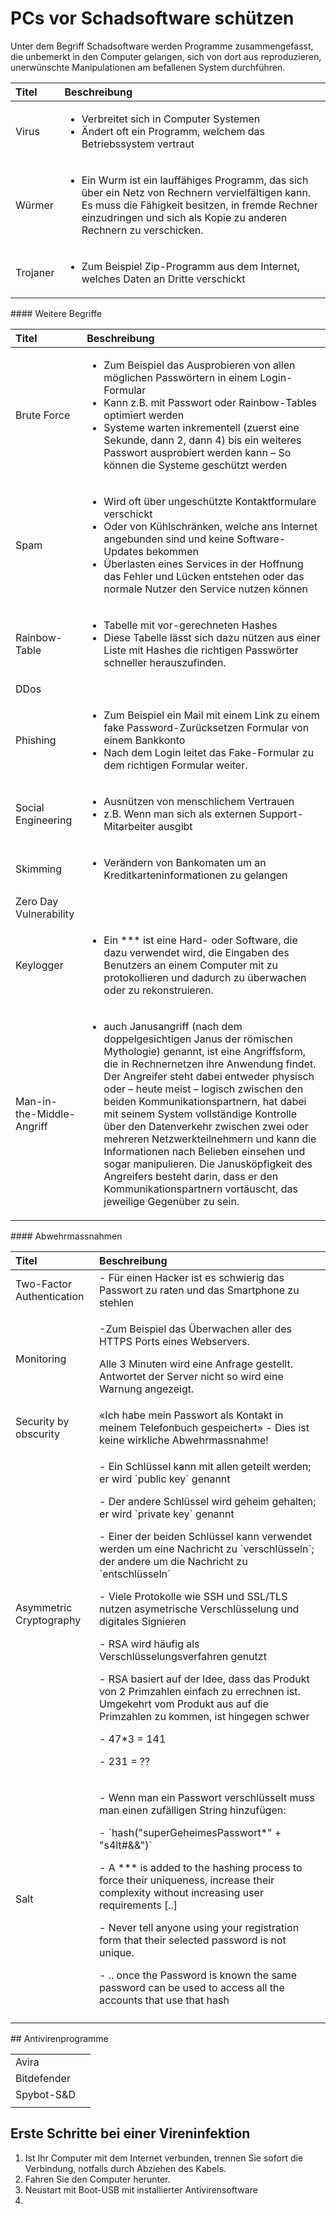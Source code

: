 # PCs vor Schadsoftware schützen

Unter dem Begriff Schadsoftware werden Programme zusammengefasst, die unbemerkt in den Computer gelangen, sich von dort aus reproduzieren, unerwünschte Manipulationen am befallenen System durchführen.

<table>
  <thead>
    <tr>
      <th style="text-align:left">Titel</th>
      <th style="text-align:left">Beschreibung</th>
    </tr>
  </thead>
  <tbody>
    <tr>
      <td style="text-align:left">Virus</td>
      <td style="text-align:left">
        <ul>
          <li>Verbreitet sich in Computer Systemen
            <br />
          </li>
          <li>&#xC4;ndert oft ein Programm, welchem das Betriebssystem vertraut
            <br />
          </li>
        </ul>
      </td>
    </tr>
    <tr>
      <td style="text-align:left">W&#xFC;rmer</td>
      <td style="text-align:left">
        <ul>
          <li>Ein Wurm ist ein lauff&#xE4;higes Programm, das sich &#xFC;ber ein Netz
            von Rechnern vervielf&#xE4;ltigen kann. Es muss die F&#xE4;higkeit besitzen,
            in fremde Rechner einzudringen und sich als Kopie zu anderen Rechnern zu
            verschicken.</li>
        </ul>
      </td>
    </tr>
    <tr>
      <td style="text-align:left">Trojaner</td>
      <td style="text-align:left">
        <ul>
          <li>Zum Beispiel Zip-Programm aus dem Internet, welches Daten an Dritte verschickt</li>
        </ul>
      </td>
    </tr>
  </tbody>
</table>#### Weitere Begriffe

<table>
  <thead>
    <tr>
      <th style="text-align:left">Titel</th>
      <th style="text-align:left">Beschreibung</th>
    </tr>
  </thead>
  <tbody>
    <tr>
      <td style="text-align:left">Brute Force</td>
      <td style="text-align:left">
        <ul>
          <li>Zum Beispiel das Ausprobieren von allen m&#xF6;glichen Passw&#xF6;rtern
            in einem Login-Formular
            <br />
          </li>
          <li>Kann z.B. mit Passwort oder Rainbow-Tables optimiert werden
            <br />
          </li>
          <li>Systeme warten inkrementell (zuerst eine Sekunde, dann 2, dann 4) bis
            ein weiteres Passwort ausprobiert werden kann &#x2013; So k&#xF6;nnen die
            Systeme gesch&#xFC;tzt werden
            <br />
          </li>
        </ul>
      </td>
    </tr>
    <tr>
      <td style="text-align:left">Spam</td>
      <td style="text-align:left">
        <ul>
          <li>Wird oft &#xFC;ber ungesch&#xFC;tzte Kontaktformulare verschickt
            <br />
          </li>
          <li>Oder von K&#xFC;hlschr&#xE4;nken, welche ans Internet angebunden sind
            und keine Software-Updates bekommen
            <br />
          </li>
          <li>&#xDC;berlasten eines Services in der Hoffnung das Fehler und L&#xFC;cken
            entstehen oder das normale Nutzer den Service nutzen k&#xF6;nnen
            <br />
          </li>
        </ul>
      </td>
    </tr>
    <tr>
      <td style="text-align:left">Rainbow-Table</td>
      <td style="text-align:left">
        <ul>
          <li>Tabelle mit vor-gerechneten Hashes
            <br />
          </li>
          <li>Diese Tabelle l&#xE4;sst sich dazu n&#xFC;tzen aus einer Liste mit Hashes
            die richtigen Passw&#xF6;rter schneller herauszufinden.
            <br />
          </li>
        </ul>
      </td>
    </tr>
    <tr>
      <td style="text-align:left">DDos</td>
      <td style="text-align:left"></td>
    </tr>
    <tr>
      <td style="text-align:left">Phishing</td>
      <td style="text-align:left">
        <ul>
          <li>Zum Beispiel ein Mail mit einem Link zu einem fake Password-Zur&#xFC;cksetzen
            Formular von einem Bankkonto
            <br />
          </li>
          <li>Nach dem Login leitet das Fake-Formular zu dem richtigen Formular weiter.
            <br
            />
          </li>
        </ul>
      </td>
    </tr>
    <tr>
      <td style="text-align:left">Social Engineering</td>
      <td style="text-align:left">
        <ul>
          <li>Ausn&#xFC;tzen von menschlichem Vertrauen
            <br />
          </li>
          <li>z.B. Wenn man sich als externen Support-Mitarbeiter ausgibt
            <br />
          </li>
        </ul>
      </td>
    </tr>
    <tr>
      <td style="text-align:left">Skimming</td>
      <td style="text-align:left">
        <ul>
          <li>Ver&#xE4;ndern von Bankomaten um an Kreditkarteninformationen zu gelangen</li>
        </ul>
      </td>
    </tr>
    <tr>
      <td style="text-align:left">Zero Day Vulnerability</td>
      <td style="text-align:left"></td>
    </tr>
    <tr>
      <td style="text-align:left">Keylogger</td>
      <td style="text-align:left">
        <ul>
          <li>Ein *** ist eine Hard- oder Software, die dazu verwendet wird, die Eingaben
            des Benutzers an einem Computer mit zu protokollieren und dadurch zu &#xFC;berwachen
            oder zu rekonstruieren.</li>
        </ul>
      </td>
    </tr>
    <tr>
      <td style="text-align:left">Man-in-the-Middle-Angriff</td>
      <td style="text-align:left">
        <ul>
          <li>auch Janusangriff (nach dem doppelgesichtigen Janus der r&#xF6;mischen
            Mythologie) genannt, ist eine Angriffsform, die in Rechnernetzen ihre Anwendung
            findet. Der Angreifer steht dabei entweder physisch oder &#x2013; heute
            meist &#x2013; logisch zwischen den beiden Kommunikationspartnern, hat
            dabei mit seinem System vollst&#xE4;ndige Kontrolle &#xFC;ber den Datenverkehr
            zwischen zwei oder mehreren Netzwerkteilnehmern und kann die Informationen
            nach Belieben einsehen und sogar manipulieren. Die Janusk&#xF6;pfigkeit
            des Angreifers besteht darin, dass er den Kommunikationspartnern vort&#xE4;uscht,
            das jeweilige Gegen&#xFC;ber zu sein.</li>
        </ul>
      </td>
    </tr>
  </tbody>
</table>#### Abwehrmassnahmen

<table>
  <thead>
    <tr>
      <th style="text-align:left">Titel</th>
      <th style="text-align:left">Beschreibung</th>
    </tr>
  </thead>
  <tbody>
    <tr>
      <td style="text-align:left">Two-Factor Authentication</td>
      <td style="text-align:left">- F&#xFC;r einen Hacker ist es schwierig das Passwort zu raten und das
        Smartphone zu stehlen</td>
    </tr>
    <tr>
      <td style="text-align:left">Monitoring</td>
      <td style="text-align:left">
        <p>-Zum Beispiel das &#xDC;berwachen aller des HTTPS Ports eines Webservers.
          <br
          />
        </p>
        <p>Alle 3 Minuten wird eine Anfrage gestellt. Antwortet der Server nicht
          so wird eine Warnung angezeigt.
          <br />
        </p>
        <p></p>
      </td>
    </tr>
    <tr>
      <td style="text-align:left">Security by obscurity</td>
      <td style="text-align:left">&#xAB;Ich habe mein Passwort als Kontakt in meinem Telefonbuch gespeichert&#xBB;
        - Dies ist keine wirkliche Abwehrmassnahme!</td>
    </tr>
    <tr>
      <td style="text-align:left">Asymmetric Cryptography</td>
      <td style="text-align:left">
        <p>- Ein Schl&#xFC;ssel kann mit allen geteilt werden; er wird `public key`
          genannt
          <br />
        </p>
        <p>- Der andere Schl&#xFC;ssel wird geheim gehalten; er wird `private key`
          genannt
          <br />
        </p>
        <p>- Einer der beiden Schl&#xFC;ssel kann verwendet werden um eine Nachricht
          zu `verschl&#xFC;sseln`; der andere um die Nachricht zu `entschl&#xFC;sseln`
          <br
          />
        </p>
        <p>- Viele Protokolle wie SSH und SSL/TLS nutzen asymetrische Verschl&#xFC;sselung
          und digitales Signieren
          <br />
        </p>
        <p>- RSA wird h&#xE4;ufig als Verschl&#xFC;sselungsverfahren genutzt
          <br />
        </p>
        <p>- RSA basiert auf der Idee, dass das Produkt von 2 Primzahlen einfach
          zu errechnen ist. Umgekehrt vom Produkt aus auf die Primzahlen zu kommen,
          ist hingegen schwer
          <br />
        </p>
        <p>- 47*3 = 141
          <br />
        </p>
        <p>- 231 = ??
          <br />
        </p>
      </td>
    </tr>
    <tr>
      <td style="text-align:left">Salt</td>
      <td style="text-align:left">
        <p>- Wenn man ein Passwort verschl&#xFC;sselt muss man einen zuf&#xE4;lligen
          String hinzuf&#xFC;gen:
          <br />
        </p>
        <p>- `hash(&quot;superGeheimesPasswort*&quot; + &quot;s4lt#&amp;&amp;&quot;)`
          <br
          />
        </p>
        <p>- A *** is added to the hashing process to force their uniqueness, increase
          their complexity without increasing user requirements [..]
          <br />
        </p>
        <p>- Never tell anyone using your registration form that their selected password
          is not unique.
          <br />
        </p>
        <p>- .. once the Password is known the same password can be used to access
          all the accounts that use that hash
          <br />
        </p>
      </td>
    </tr>
    <tr>
      <td style="text-align:left"></td>
      <td style="text-align:left"></td>
    </tr>
  </tbody>
</table>## Antivirenprogramme

|  |  |
| :--- | :--- |
| Avira |  |
| Bitdefender |  |
| Spybot-S&D |  |
|  |  |

## Erste Schritte bei einer Vireninfektion

1. Ist Ihr Computer mit dem Internet verbunden, trennen Sie sofort die Verbindung, notfalls durch Abziehen des Kabels.
2. Fahren Sie den Computer herunter.
3. Neustart mit Boot-USB mit installierter Antivirensoftware
4. 
